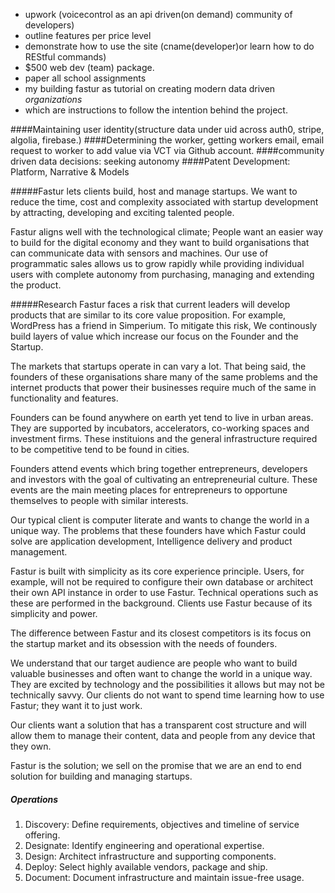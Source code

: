 - upwork (voicecontrol as an api driven(on demand) community of developers)
- outline features per price level
- demonstrate how to use the site (cname(developer)or learn how to do REStful commands)
- $500 web dev (team) package. 
- paper all school assignments 
- my building fastur as tutorial on creating modern data driven *organizations* 
- which are instructions to follow the intention behind the project.
 
####Maintaining user identity(structure data under uid across auth0, stripe, algolia, firebase.) 
####Determining the worker, getting workers email, email request to worker to add value via VCT via Github account. 
####community driven data decisions: seeking autonomy
####Patent Development: Platform, Narrative & Models


#####Fastur lets clients build, host and manage startups. 
We want to reduce the time, cost and complexity associated with startup development by attracting, developing and exciting talented people. 

Fastur aligns well with the technological climate; People want an easier way to build for the digital economy and they want to build organisations that can communicate data with sensors and machines. Our use of programmatic sales allows us to grow rapidly while providing individual users with complete autonomy from purchasing, managing and extending the product.

#####Research
Fastur faces a risk that current leaders will develop products that are similar to its core value proposition.  For example, WordPress has a friend in Simperium. To mitigate this risk, We continously build layers of value which increase our focus on the Founder and the Startup.

The markets that startups operate in can vary a lot. That being said, the founders of these organisations share many of the same problems and the internet products that power their businesses require much of the same in functionality and features.

Founders can be found anywhere on earth yet tend to live in urban areas. They are supported by incubators, accelerators, co-working spaces and investment firms. These instituions and the general infrastructure required to be competitive tend to be found in cities.

Founders attend events which bring together entrepreneurs, developers and investors with the goal of cultivating an entrepreneurial culture. These events are the main meeting places for entrepreneurs to opportune themselves to people with similar interests.

Our typical client is computer literate and wants to change the world in a unique way. The problems that these founders have which Fastur could solve are application development, Intelligence delivery and product management.

Fastur is built with simplicity as its core experience principle. Users, for example, will not be required to configure their own database or architect their own API instance in order to use Fastur. Technical operations such as these are performed in the background. Clients use Fastur because of its simplicity and power. 

The difference between Fastur and its closest competitors is its focus on the startup market and its obsession with the needs of founders.

We understand that our target audience are people who want to build valuable businesses and often want to change the world in a unique way. They are excited by technology and the possibilities it allows but may not be technically savvy. Our clients do not want to spend time learning how to use Fastur; they want it to just work.

Our clients want a solution that has a transparent cost structure and will allow them to manage their content, data and people from any device that they own.

Fastur is the solution; we sell on the promise that we are an end to end solution for building and managing startups.

##### Operations 
1.	Discovery:	Define requirements, objectives and timeline of service offering.
2.	Designate: 	Identify engineering and operational expertise.
3.	Design: Architect infrastructure and supporting components.
4.	Deploy: Select highly available vendors, package and ship.
5.	Document: Document infrastructure and maintain issue-free usage.
